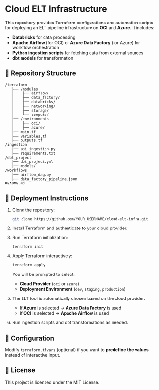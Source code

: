 # Cloud ELT Infrastructure

This repository provides Terraform configurations and automation scripts for deploying an ELT pipeline infrastructure on **OCI** and **Azure**. It includes:
- **Databricks** for data processing
- **Apache Airflow** (for OCI) or **Azure Data Factory** (for Azure) for workflow orchestration
- **Python ingestion scripts** for fetching data from external sources
- **dbt models** for transformation

## 📌 Repository Structure
```
/terraform
   ├── /modules
   │    ├── airflow/
   │    ├── data_factory/
   │    ├── databricks/
   │    ├── networking/
   │    ├── storage/
   │    └── compute/
   ├── /environments
   │    ├── oci/
   │    ├── azure/
   ├── main.tf
   ├── variables.tf
   ├── outputs.tf
/ingestion
   ├── api_ingestion.py
   ├── requirements.txt
/dbt_project
   ├── dbt_project.yml
   ├── models/
/workflows
   ├── airflow_dag.py
   ├── data_factory_pipeline.json
README.md
```

## 🚀 Deployment Instructions

1. Clone the repository:
   ```sh
   git clone https://github.com/YOUR_USERNAME/cloud-elt-infra.git
   ```

2. Install Terraform and authenticate to your cloud provider.

3. Run Terraform initialization:
   ```sh
   terraform init
   ```

4. Apply Terraform interactively:
   ```sh
   terraform apply
   ```
   You will be prompted to select:
   - **Cloud Provider** (`oci` or `azure`)
   - **Deployment Environment** (`dev`, `staging`, `production`)

5. The ELT tool is automatically chosen based on the cloud provider:
   - If **Azure** is selected → **Azure Data Factory** is used
   - If **OCI** is selected → **Apache Airflow** is used

6. Run ingestion scripts and dbt transformations as needed.

## 🔧 Configuration

Modify `terraform.tfvars` (optional) if you want to **predefine the values** instead of interactive input.

## 📜 License

This project is licensed under the MIT License.
